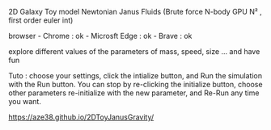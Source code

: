 2D Galaxy Toy model Newtonian Janus Fluids  (Brute force N-body GPU N² , first order euler int)

browser - Chrome : ok 
        - Microsft Edge : ok
        - Brave : ok 

explore different values ​​of the parameters of mass, speed, size ...  and have fun

Tuto : 
choose your settings, click the intialize button, and Run the simulation with the Run button.
You can stop by re-clicking the initialize button, choose other parameters re-initialize with the new parameter, and Re-Run any time you want.

https://aze38.github.io/2DToyJanusGravity/
